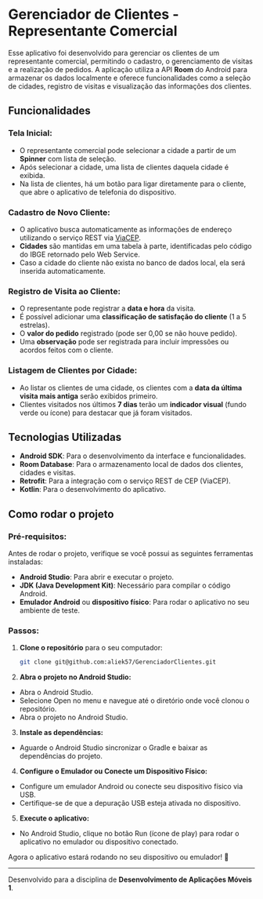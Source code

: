 # Gerenciador de Clientes - Representante Comercial

Esse aplicativo foi desenvolvido para gerenciar os clientes de um representante comercial, permitindo o cadastro, o gerenciamento de visitas e a realização de pedidos. A aplicação utiliza a API **Room** do Android para armazenar os dados localmente e oferece funcionalidades como a seleção de cidades, registro de visitas e visualização das informações dos clientes.

## Funcionalidades

### Tela Inicial:
- O representante comercial pode selecionar a cidade a partir de um **Spinner** com lista de seleção.
- Após selecionar a cidade, uma lista de clientes daquela cidade é exibida.
- Na lista de clientes, há um botão para ligar diretamente para o cliente, que abre o aplicativo de telefonia do dispositivo.

### Cadastro de Novo Cliente:
- O aplicativo busca automaticamente as informações de endereço utilizando o serviço REST via [ViaCEP](https://viacep.com.br/ws/<CEP>/json).
- **Cidades** são mantidas em uma tabela à parte, identificadas pelo código do IBGE retornado pelo Web Service.
- Caso a cidade do cliente não exista no banco de dados local, ela será inserida automaticamente.

### Registro de Visita ao Cliente:
- O representante pode registrar a **data e hora** da visita.
- É possível adicionar uma **classificação de satisfação do cliente** (1 a 5 estrelas).
- O **valor do pedido** registrado (pode ser 0,00 se não houve pedido).
- Uma **observação** pode ser registrada para incluir impressões ou acordos feitos com o cliente.

### Listagem de Clientes por Cidade:
- Ao listar os clientes de uma cidade, os clientes com a **data da última visita mais antiga** serão exibidos primeiro.
- Clientes visitados nos últimos **7 dias** terão um **indicador visual** (fundo verde ou ícone) para destacar que já foram visitados.

## Tecnologias Utilizadas
- **Android SDK**: Para o desenvolvimento da interface e funcionalidades.
- **Room Database**: Para o armazenamento local de dados dos clientes, cidades e visitas.
- **Retrofit**: Para a integração com o serviço REST de CEP (ViaCEP).
- **Kotlin**: Para o desenvolvimento do aplicativo.

## Como rodar o projeto

### Pré-requisitos:
Antes de rodar o projeto, verifique se você possui as seguintes ferramentas instaladas:

- **Android Studio**: Para abrir e executar o projeto.
- **JDK (Java Development Kit)**: Necessário para compilar o código Android.
- **Emulador Android** ou **dispositivo físico**: Para rodar o aplicativo no seu ambiente de teste.

### Passos:
1. **Clone o repositório** para o seu computador:

   ```bash
   git clone git@github.com:aliek57/GerenciadorClientes.git

2. **Abra o projeto no Android Studio:**

  - Abra o Android Studio.
  - Selecione Open no menu e navegue até o diretório onde você clonou o repositório.
  - Abra o projeto no Android Studio.

3. **Instale as dependências:**

  - Aguarde o Android Studio sincronizar o Gradle e baixar as dependências do projeto.

4. **Configure o Emulador ou Conecte um Dispositivo Físico:**

  - Configure um emulador Android ou conecte seu dispositivo físico via USB.
  - Certifique-se de que a depuração USB esteja ativada no dispositivo.
  
5. **Execute o aplicativo:**

  - No Android Studio, clique no botão Run (ícone de play) para rodar o aplicativo no emulador ou dispositivo conectado.
  
Agora o aplicativo estará rodando no seu dispositivo ou emulador! 🙂

---

Desenvolvido para a disciplina de **Desenvolvimento de Aplicações Móveis 1**.
